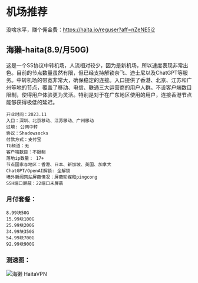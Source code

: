# 机场推荐

没啥水平，赚个佣金费：https://haita.io/reguser?aff=nZeNE5i2

## 海獭-haita(8.9/月50G)

这是一个SS协议中转机场，人流相对较少，因为是新机场，所以速度表现非常出色。目前的节点数量虽然有限，但已经支持解锁奈飞、迪士尼以及ChatGPT等服务。中转机场的带宽非常大，确保稳定的连接。入口提供了香港、北京、江苏和广州等地的节点，覆盖了移动、电信、联通三大运营商的用户人群。不设客户端数目限制，使得用户体验更为灵活。特别是对于在广东地区使用的用户，连接香港节点能够获得极低的延迟。

```
开业时间：2023.11
入口：深圳、北京移动、江苏移动、广州移动
过境: 公网中转
协议：Shadowsocks
付款方式：支付宝
TG频道：无
客户端数目：不限制
落地ip数量： 17+
节点国家与地区：香港、日本、新加坡、美国、加拿大
ChatGPT/OpenAI解锁: 全解锁
墙外新闻网站屏蔽情况：屏蔽轮媒和pingcong
SSH端口屏蔽：22端口未屏蔽
```

### 月付套餐：
```
8.99块50G
15.99块100G
25.99块200G
34.99块350G
54.99块700G
92.99块900G
```

### 测速图：
![海獭 HaitaVPN](https://github.com/YuXuanTM/SSR-V2ray-Airport/assets/67680858/65b66ab2-eac0-4626-bbf0-dc8b872b90dd)
